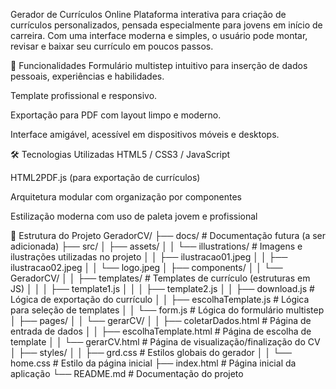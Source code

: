  Gerador de Currículos Online
Plataforma interativa para criação de currículos personalizados, pensada especialmente para jovens em início de carreira.
Com uma interface moderna e simples, o usuário pode montar, revisar e baixar seu currículo em poucos passos.

🚀 Funcionalidades
Formulário multistep intuitivo para inserção de dados pessoais, experiências e habilidades.

Template profissional e responsivo.

Exportação para PDF com layout limpo e moderno.

Interface amigável, acessível em dispositivos móveis e desktops.


🛠️ Tecnologias Utilizadas
HTML5 / CSS3 / JavaScript

HTML2PDF.js (para exportação de currículos)

Arquitetura modular com organização por componentes

Estilização moderna com uso de paleta jovem e profissional


📁 Estrutura do Projeto
GeradorCV/
├── docs/                             # Documentação futura (a ser adicionada)
├── src/
│   ├── assets/
│   │   └── illustrations/            # Imagens e ilustrações utilizadas no projeto
│   │       ├── ilustracao01.jpeg
│   │       ├── ilustracao02.jpeg
│   │       └── logo.jpeg
│   ├── components/
│   │   └── GeradorCV/
│   │       ├── templates/            # Templates de currículo (estruturas em JS)
│   │       │   ├── template1.js
│   │       │   ├── template2.js
│   │       ├── download.js           # Lógica de exportação do currículo
│   │       ├── escolhaTemplate.js    # Lógica para seleção de templates
│   │       └── form.js               # Lógica do formulário multistep
│   ├── pages/
│   │   └── gerarCV/
│   │       ├── coletarDados.html     # Página de entrada de dados
│   │       ├── escolhaTemplate.html  # Página de escolha de template
│   │       └── gerarCV.html          # Página de visualização/finalização do CV
│   ├── styles/
│   │   ├── grd.css                   # Estilos globais do gerador
│   │   └── home.css                  # Estilo da página inicial
├── index.html                        # Página inicial da aplicação
└── README.md                         # Documentação do projeto
